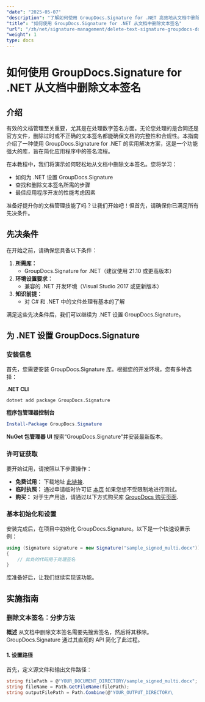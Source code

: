 ```yaml
---
"date": "2025-05-07"
"description": "了解如何使用 GroupDocs.Signature for .NET 高效地从文档中删除文本签名。这份简单易懂的指南将帮助您提升文档管理能力。"
"title": "如何使用 GroupDocs.Signature for .NET 从文档中删除文本签名"
"url": "/zh/net/signature-management/delete-text-signature-groupdocs-dotnet/"
"weight": 1
type: docs
---
```

# 如何使用 GroupDocs.Signature for .NET 从文档中删除文本签名

## 介绍

有效的文档管理至关重要，尤其是在处理数字签名方面。无论您处理的是合同还是官方文件，删除过时或不正确的文本签名都能确保文档的完整性和合规性。本指南介绍了一种使用 GroupDocs.Signature for .NET 的实用解决方案，这是一个功能强大的库，旨在简化应用程序中的签名流程。

在本教程中，我们将演示如何轻松地从文档中删除文本签名。您将学习：
- 如何为 .NET 设置 GroupDocs.Signature
- 查找和删除文本签名所需的步骤
- 最佳应用程序开发的性能考虑因素

准备好提升你的文档管理技能了吗？让我们开始吧！但首先，请确保你已满足所有先决条件。

## 先决条件

在开始之前，请确保您具备以下条件：
1. **所需库：**
   - GroupDocs.Signature for .NET（建议使用 21.10 或更高版本）
2. **环境设置要求：**
   - 兼容的 .NET 开发环境（Visual Studio 2017 或更新版本）
3. **知识前提：**
   - 对 C# 和 .NET 中的文件处理有基本的了解

满足这些先决条件后，我们可以继续为 .NET 设置 GroupDocs.Signature。

## 为 .NET 设置 GroupDocs.Signature

### 安装信息

首先，您需要安装 GroupDocs.Signature 库。根据您的开发环境，您有多种选择：

**.NET CLI**
```bash
dotnet add package GroupDocs.Signature
```

**程序包管理器控制台**
```powershell
Install-Package GroupDocs.Signature
```

**NuGet 包管理器 UI**
搜索“GroupDocs.Signature”并安装最新版本。

### 许可证获取

要开始试用，请按照以下步骤操作：
- **免费试用：** 下载地址 [此链接](https://releases。groupdocs.com/signature/net/).
- **临时执照：** 通过申请临时许可证 [本页](https://purchase.groupdocs.com/temporary-license/) 如果您想不受限制地进行测试。
- **购买：** 对于生产用途，请通过以下方式购买库 [GroupDocs 购买页面](https://purchase。groupdocs.com/buy).

### 基本初始化和设置

安装完成后，在项目中初始化 GroupDocs.Signature。以下是一个快速设置示例：

```csharp
using (Signature signature = new Signature("sample_signed_multi.docx"))
{
    // 此处的代码用于处理签名
}
```

库准备好后，让我们继续实现该功能。

## 实施指南

### 删除文本签名：分步方法

**概述**
从文档中删除文本签名需要先搜索签名，然后将其移除。GroupDocs.Signature 通过其直观的 API 简化了此过程。

#### 1. 设置路径
首先，定义源文件和输出文件路径：

```csharp
string filePath = @"YOUR_DOCUMENT_DIRECTORY/sample_signed_multi.docx"; // 使用实际文件路径更新
string fileName = Path.GetFileName(filePath);
string outputFilePath = Path.Combine(@"YOUR_OUTPUT_DIRECTORY\